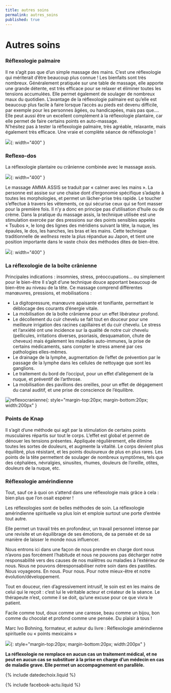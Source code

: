 ```yaml
---
title: autres soins
permalink: autres_soins
published: true
---
```


# Autres soins

### Réflexologie palmaire

Il ne s’agit pas que d’un simple massage des mains. C’est une réflexologie qui mériterait d’être beaucoup plus connue ! Les bienfaits sont très nombreux. Généralement pratiquée sur une table de massage, elle apporte une grande détente, est très efficace pour se relaxer et éliminer toutes les tensions accumulées. Elle permet également de soulager de nombreux maux du quotidien.
L’avantage de la réflexologie palmaire est qu’elle est beaucoup plus facile à faire lorsque l’accès au pieds est devenu difficile, par exemple pour les personnes âgées, ou handicapées, mais pas que…. Elle peut aussi être un excellent complément à la réflexologie plantaire, car elle permet de faire certains points en auto-massage.  
N’hésitez pas à tester la réflexologie palmaire, très agréable, relaxante, mais également très efficace. Une vraie et complète séance de réflexologie ! 

![](./images/reflexo-main.jpg){: width="400" }


### Reflexo-dos

La réflexologie plantaire ou crânienne combinée avec le massage assis.

![](./images/reflexologie-du-dos.jpg){: width="400" }

Le massage AMMA ASSIS se traduit par « calmer avec les mains ». La personne est assise sur une chaise dont d’ergonomie spécifique s’adapte à toutes les morphologies, et permet un lâcher-prise très rapide. Le toucher s’effectue à travers les vêtements, ce qui sécurise ceux qui se font masser pour la première fois. Il n’y a donc en principe pas d’utilisation d’huile ou de crème. Dans la pratique du massage assis, la technique utilisée est une stimulation exercée par des pressions sur des points sensibles appelés « Tsubos », le long des lignes des méridiens suivant la tête, la nuque, les épaules, le dos, les hanches, les bras et les mains.
Cette technique traditionnelle de *wellness* reste la plus répandue au Japon, et tient une position importante dans le vaste choix des méthodes dites de bien-être.

![](./images/reflexologie-massage-assis.jpg){: width="400" }

### La réflexologie de la boîte crânienne

Principales indications : insomnies, stress, préoccupations... ou simplement pour le bien-être
Il s’agit d’une technique douce apportant beaucoup de bien-être au niveau de la tête.
Ce massage comprend différentes manœuvres, pressions, et mobilisations :
- La digitopressure, manœuvre apaisante et tonifiante, permettant le déblocage des courants d’énergie vitale.
- La mobilisation de la boîte crânienne pour un effet libérateur profond.
- Le décollement du cuir chevelu se fait tout en douceur pour une meilleure irrigation des racines capillaires et du cuir chevelu. Le stress et l’anxiété ont une incidence sur la qualité de notre cuir chevelu (pellicules, irritations diverses, psoriasis, desquamation, chute de cheveux) mais également les maladies auto-immunes, la prise de certains médicaments, sans compter le stress amené par ces pathologies elles-mêmes.
- Le drainage de la lymphe, augmentation de l’effet de prévention par le passage de la lymphe dans les cellules de nettoyage que sont les ganglions.
- Le traitement du bord de l’occiput, pour un effet d’allègement de la nuque, et préventif de l’arthrose.
- La mobilisation des pavillons des oreilles, pour un effet de dégagement du canal auditif, et une prise de conscience de l’équilibre.

![reflexocranienne](./images/reflexologie-cranienne.jpg){: style="margin-top:20px; margin-bottom:20px; width:200px" }

### Points de Knap

Il s’agit d’une méthode qui agit par la stimulation de certains points musculaires répartis sur tout le corps. L’effet est global et permet de dénouer les tensions présentes. Appliquée régulièrement, elle élimine toutes les sortes de douleurs, et augmente la vitalité. Le corps devient plus équilibré, plus résistant, et les points douloureux de plus en plus rares.
Les points de la tête permettent de soulager de nombreux symptômes, tels que des céphalées, névralgies, sinusites, rhumes, douleurs de l’oreille, otites, douleurs de la nuque, etc.

### Réflexologie amérindienne

Tout, sauf ce à quoi on s’attend dans une réflexologie mais grâce à cela : bien plus que l’on osait espérer !

Les réflexologies sont de belles méthodes de soin. La réflexologie amérindienne spirituelle va plus loin et emploie surtout une porte d’entrée tout autre.

Elle permet un travail très en profondeur, un travail personnel intense par une revisite et un équilibrage de ses émotions, de sa pensée et de sa manière de laisser le monde nous influencer.

Nous entrons ici dans une façon de nous prendre en charge dont nous n’avons pas forcément l’habitude et nous ne pouvons pas décharger notre responsabilité vers des causes de nos malêtres ou maladies à l’extérieur de nous. Nous ne pouvons déresponsabiliser notre soin dans des pastilles. Nous voyageons. En nous. Pour nous. Pour notre mieux-être et notre évolution/développement.

Tout en douceur, rien d’agressivement intrusif, le soin est en les mains de celui qui le reçoit : c’est lui le véritable acteur et créateur de la séance. Le thérapeute n’est, comme il se doit, qu’une excuse pour ce que vivra le patient.

Facile comme tout, doux comme une caresse, beau comme un bijou, bon comme du chocolat et profond comme une pensée. Du plaisir à tous !

Marc Ivo Bohning, formateur, et auteur du livre : Réflexologie amérindienne spirituelle ou « points mexicains »

![](./images/reflexoamerindienne.jpg){: style="margin-top:20px; margin-bottom:20px; width:200px" }

**La réflexologie ne remplace en aucun cas un traitement médical, et ne peut en aucun cas se substituer à la prise en charge d’un médecin en cas de maladie grave. Elle permet un accompagnement en parallèle.**

{% include datedechoix.liquid %}

{% include facebook-actu.liquid %}
